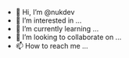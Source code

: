 - 👋 Hi, I’m @nukdev
- 👀 I’m interested in ...
- 🌱 I’m currently learning ...
- 💞️ I’m looking to collaborate on ...
- 📫 How to reach me ...

<!---
nukdev/nukdev is a ✨ special ✨ repository because its `README.md` (this file) appears on your GitHub profile.
You can click the Preview link to take a look at your changes.
--->
